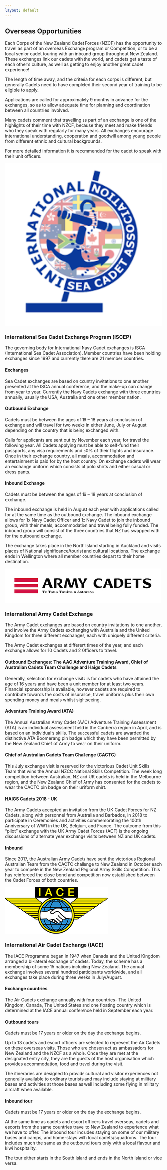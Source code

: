 ```yaml
---
layout: default
---
```


## Overseas Opportunities

Each Corps of the New Zealand Cadet Forces (NZCF) has the opportunity to travel as part of an overseas Exchange program or Competition, or to be a local senior cadet touring with an inbound group throughout New Zealand. These exchanges link our cadets with the world, and cadets get a taste of each other’s culture, as well as getting to enjoy another great cadet experience!

The length of time away, and the criteria for each corps is different, but generally Cadets need to have completed their second year of training to be eligible to apply. 

Applications are called for approximately 9 months in advance for the exchanges, so as to allow adequate time for planning and coordination between all countries involved. 

Many cadets comment that travelling as part of an exchange is one of the highlights of their time with NZCF, because they meet and make friends who they speak with regularly for many years. All exchanges encourage international understanding, cooperation and goodwill among young people from different ethnic and cultural backgrounds.

For more detailed information it is recommended for the cadet to speak with their unit officers. 

<!-- TODO -->
![Navy Cadet Logo and International Sea Cadet Exchange Logo](/img/overseas/ISCEP-Logo.png) 

### International Sea Cadet Exchange Program (ISCEP)

The governing body for International Navy Cadet exchanges is ISCA (International Sea Cadet Association). Member countries have been holding exchanges since 1997 and currently there are 21 member countries. 

#### Exchanges

Sea Cadet exchanges are based on country invitations to one another presented at the ISCA annual conference, and the make-up can change from year to year. Currently the Navy Cadets exchange with three countries annually, usually the USA, Australia and one other member nation. 

#### Outbound Exchange

Cadets must be between the ages of 16 – 18 years at conclusion of exchange and will travel for two weeks in either June, July or August 
depending on the country that is being exchanged with. 

Calls for applicants are sent out by November each year, for travel the following year. All Cadets applying must be able to self-fund their passports, any visa requirements and 50% of their flights and insurance. Once in their exchange country, all meals, accommodation and entertainment is paid for by the host country. On exchange cadets will wear an exchange uniform which consists of polo shirts and either casual or dress pants. 

#### Inbound Exchange

Cadets must be between the ages of 16 – 18 years at conclusion of exchange.

The inbound exchange is held in August each year with applications called for at the same time as the outbound exchange. The inbound exchange allows for 1x Navy Cadet Officer and 1x Navy Cadet to join the inbound group, with their meals, accommodation and travel being fully funded. The inbound group will consist of the three countries that NZ has swapped with for the outbound exchange.

The exchange takes place in the North Island starting in Auckland and visits places of National significance/tourist and cultural locations.  The exchange ends in Wellington where all member countries depart to their home destination. 

<!-- TODO -->
![Army Cadet Logo](/img/logos/ArmyCadetswhitebgsm.jpeg)

### International Army Cadet Exchange

The Army Cadet exchanges are based on country invitations to one another, and involve the Army Cadets exchanging with Australia and the United Kingdom for three different exchanges, each with uniquely different criteria.

The Army Cadet exchanges at different times of the year, and each exchange allows for 10 Cadets and 2 Officers to travel.

#### Outbound Exchanges: The AAC Adventure Training Award, Chief of Australian Cadets Team Challenge and Haigs Cadets

Generally, selection for exchange visits is for cadets who have attained the age of 16 years and have been a unit member for at least two years. Financial sponsorship is available, however cadets are required to contribute towards the costs of insurance, travel uniforms plus their own spending money and meals whilst sightseeing.

#### Adventure Training Award (ATA) 

The Annual Australian Army Cadet (AAC) Adventure Training Assessment (ATA) is an individual assessment held in the Canberra region in April, and is based on an individual’s skills. The successful cadets are awarded the distinctive ATA Boomerang pin badge which they have been permitted by the New Zealand Chief of Army to wear on their uniform. 

#### Chief of Australian Cadets Team Challenge (CACTC)

This July exchange visit is reserved for the victorious Cadet Unit Skills Team that wins the Annual NZCC National Skills Competition. The week long competition between Australian, NZ and UK cadets is held in the Melbourne region, and the New Zealand Chief of Army has consented for the cadets to wear the CACTC pin badge on their uniform shirt.

#### HAIGS Cadets 2018 - UK

The Army Cadets accepted an invitation from the UK Cadet Forces for NZ Cadets, along with personnel from Australia and Barbados, in 2018 to participate in Ceremonies and activities commemorating the 100th Anniversary of WW1  in the UK, Belgium, and France. 
The outcome from this “pilot” exchange with the UK Army Cadet Forces (ACF) is the ongoing discussions of alternate year exchange visits between NZ and UK cadets.

#### Inbound

Since 2017, the Australian Army Cadets have sent the victorious Regional Australian Team from the CACTC challenge to New Zealand in October each year to compete in the New Zealand Regional Army Skills Competition. This has reinforced the close bond and competition now established between the Cadet Forces of both countries. 

<!-- TODO -->
![Air Cadet Logo and International Air Cadet Exchange Logo](/img/overseas/iace-logo.png)

### International Air Cadet Exchange (IACE)

The IACE Programme began in 1947 when Canada and the United Kingdom arranged a bi-lateral exchange of cadets. Today, the scheme has a membership of some 15 nations including New Zealand. The annual exchange involves several hundred participants worldwide, and all exchanges take place during three weeks in July/August. 

#### Exchange countries

The Air Cadets exchange annually with four countries- The United Kingdom, Canada, The United States and one floating country which is determined at the IACE annual conference held in September each year.

#### Outbound tours

Cadets must be 17 years or older on the day the exchange begins.

Up to 13 cadets and escort officers are selected to represent the Air Cadets on these overseas visits. Those who are chosen act as ambassadors for New Zealand and the NZCF as a whole. Once they are met at the designated entry city, they are the guests of the host organisation which provides accommodation, food and travel during the visit.  

The itineraries are designed to provide cultural and visitor experiences not generally available to ordinary tourists and may include staying at military bases and activities at those bases as well including some flying in military aircraft when available.

#### Inbound tour

Cadets must be 17 years or older on the day the exchange begins.

At the same time as cadets and escort officers travel overseas, cadets and escorts from the same countries travel to New Zealand to experience what we have to offer.  The inbound tour includes staying on some of our military bases and camps, and home-stays with local cadets/squadrons. The tour includes much the same as the outbound tours only with a local flavour and kiwi hospitality.

The tour either starts in the South Island and ends in the North Island or vice versa.

